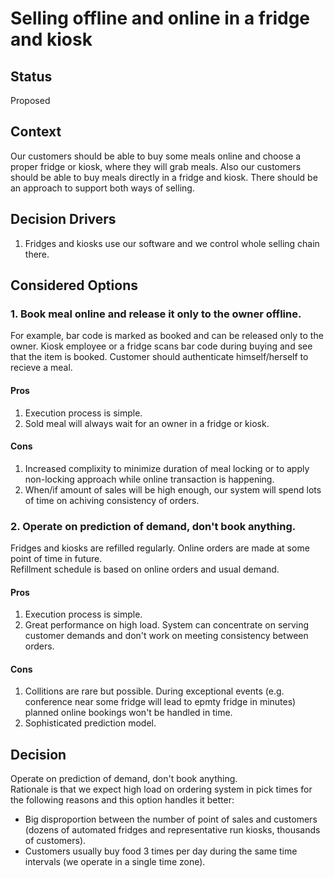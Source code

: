 # Selling offline and online in a fridge and kiosk

## Status

Proposed

## Context
Our customers should be able to buy some meals online and choose a proper fridge or kiosk, where they will grab meals. Also our customers should be able to buy meals directly in a fridge and kiosk.
There should be an approach to support both ways of selling.

## Decision Drivers
1. Fridges and kiosks use our software and we control whole selling chain there.

## Considered Options
### 1. Book meal online and release it only to the owner offline.
For example, bar code is marked as booked and can be released only to the owner.
Kiosk employee or a fridge scans bar code during buying and see that the item is booked. Customer should authenticate himself/herself to recieve a meal.

#### Pros
1. Execution process is simple.
2. Sold meal will always wait for an owner in a fridge or kiosk.

#### Cons
1. Increased complixity to minimize duration of meal locking or to apply non-locking approach while online transaction is happening.
2. When/if amount of sales will be high enough, our system will spend lots of time on achiving consistency of orders.

### 2. Operate on prediction of demand, don't book anything.
Fridges and kiosks are refilled regularly. Online orders are made at some point of time in future.<br>
Refillment schedule is based on online orders and usual demand.

#### Pros
1. Execution process is simple.
2. Great performance on high load. System can concentrate on serving customer demands and don't work on meeting consistency between orders.

#### Cons
1. Collitions are rare but possible. During exceptional events (e.g. conference near some fridge will lead to epmty fridge in minutes) planned online bookings won't be handled in time.
2. Sophisticated prediction model.

## Decision
Operate on prediction of demand, don't book anything.<br>
Rationale is that we expect high load on ordering system in pick times for the following reasons and this option handles it better:
- Big disproportion between the number of point of sales and customers (dozens of automated fridges and representative run kiosks, thousands of customers).
- Customers usually buy food 3 times per day during the same time intervals (we operate in a single time zone).